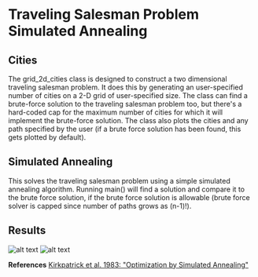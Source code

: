 # Traveling Salesman Problem Simulated Annealing

## Cities
The grid_2d_cities class is designed to construct a two dimensional traveling salesman problem. It does this by generating an user-specified number of cities on a 2-D grid of user-specified size. The class can find a brute-force solution to the traveling salesman problem too, but there's a hard-coded cap for the maximum number of cities for which it will implement the brute-force solution. The class also plots the cities and any path specified by the user (if a brute force solution has been found, this gets plotted by default).

## Simulated Annealing
This solves the traveling salesman problem using a simple simulated annealing algorithm. Running main() will find a solution and compare it to the brute force solution, if the brute force solution is allowable (brute force solver is capped since number of paths grows as (n-1)!).

## Results
![alt text](https://github.com/prashil2792/)
![alt text](https://github.com/prashil2792/)


**References**
[Kirkpatrick et al. 1983: "Optimization by Simulated Annealing"](http://leonidzhukov.net/hse/2013/stochmod/papers/KirkpatrickGelattVecchi83.pdf)
